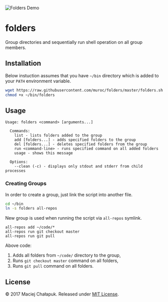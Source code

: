 ![Folders Demo][demo]

[demo]: https://muroc.github.io/folders/tty.gif

# folders

Group directories and sequentially run shell operation on all group members.

## Installation

Below instuction assumes that you have `~/bin` directory which is added to your
`PATH` environment variable.

```sh
wget https://raw.githubusercontent.com/muroc/folders/master/folders.sh -O ~/bin/folders
chmod +x ~/bin/folders
```

## Usage

```
Usage: folders <command> [arguments...]

  Commands:
    list - lists folders added to the group
    add [folders...] - adds specified folders to the group
    del [folders...] - deletes specified folders from the group
    run <command-line> - runs specified command on all added folders
    usage - shows this message
    
  Options:
    --clean (-c) - displays only stdout and stderr from child processes
```

### Creating Groups

In order to create a group, just link the script into another file.

```sh
cd ~/bin
ln -s folders all-repos
```

New group is used when running the script via `all-repos` symlink.

```
all-repos add ~/code/*
all-repos run git checkout master
all-repos run git pull
```

Above code:

 1. Adds all folders from `~/code/` directory to the group,
 2. Runs `git checkout master` command on all folders,
 3. Runs `git pull` command on all folders.

## License

&copy; 2017 Maciej Chałapuk. Released under [MIT License](LICENSE).

